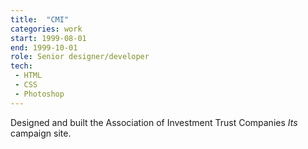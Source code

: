 ```yaml
---
title:  "CMI"
categories: work
start: 1999-08-01
end: 1999-10-01
role: Senior designer/developer
tech: 
 - HTML
 - CSS
 - Photoshop
---
```


Designed and built the Association of Investment Trust Companies *Its* campaign site.